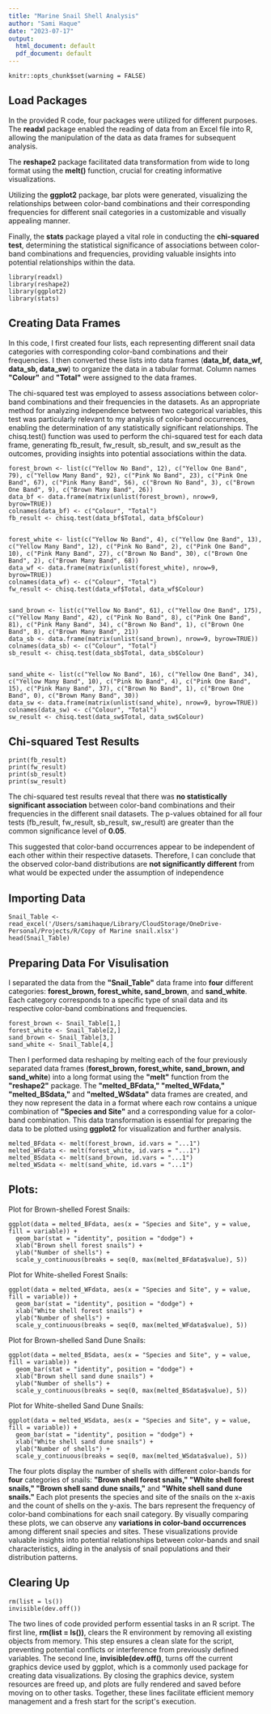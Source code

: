 ```yaml
---
title: "Marine Snail Shell Analysis"
author: "Sami Haque"
date: "2023-07-17"
output:
  html_document: default
  pdf_document: default
---
```

```{r, echo=FALSE}
knitr::opts_chunk$set(warning = FALSE)
```

## Load Packages

In the provided R code, four packages were utilized for different purposes. The **readxl** package enabled the reading of data from an Excel file into R, allowing the manipulation of the data as data frames for subsequent analysis. 

The  **reshape2** package facilitated data transformation from wide to long format using the  **melt()** function, crucial for creating informative visualizations. 

Utilizing the  **ggplot2** package, bar plots were generated, visualizing the relationships between color-band combinations and their corresponding frequencies for different snail categories in a customizable and visually appealing manner. 

Finally, the  **stats** package played a vital role in conducting the  **chi-squared test**, determining the statistical significance of associations between color-band combinations and frequencies, providing valuable insights into potential relationships within the data.
```{r packages}
library(readxl)
library(reshape2)
library(ggplot2)
library(stats)
```

## Creating Data Frames

In this code, I first created four lists, each representing different snail data categories with corresponding color-band combinations and their frequencies. I then converted these lists into data frames (**data_bf, data_wf, data_sb, data_sw**) to organize the data in a tabular format. Column names **"Colour"** and **"Total"** were assigned to the data frames. 

The chi-squared test was employed to assess associations between color-band combinations and their frequencies in the datasets. As an appropriate method for analyzing independence between two categorical variables, this test was particularly relevant to my analysis of color-band occurrences, enabling the determination of any statistically significant relationships. The chisq.test() function was used to perform the chi-squared test for each data frame, generating fb_result, fw_result, sb_result, and sw_result as the outcomes, providing insights into potential associations within the data.
```{r DataFrame, }
forest_brown <- list(c("Yellow No Band", 12), c("Yellow One Band", 79), c("Yellow Many Band", 92), c("Pink No Band", 23), c("Pink One Band", 67), c("Pink Many Band", 56), c("Brown No Band", 3), c("Brown One Band", 9), c("Brown Many Band", 26))
data_bf <- data.frame(matrix(unlist(forest_brown), nrow=9, byrow=TRUE))
colnames(data_bf) <- c("Colour", "Total")
fb_result <- chisq.test(data_bf$Total, data_bf$Colour)


forest_white <- list(c("Yellow No Band", 4), c("Yellow One Band", 13), c("Yellow Many Band", 12), c("Pink No Band", 2), c("Pink One Band", 10), c("Pink Many Band", 27), c("Brown No Band", 30), c("Brown One Band", 2), c("Brown Many Band", 68))
data_wf <- data.frame(matrix(unlist(forest_white), nrow=9, byrow=TRUE))
colnames(data_wf) <- c("Colour", "Total")
fw_result <- chisq.test(data_wf$Total, data_wf$Colour)


sand_brown <- list(c("Yellow No Band", 61), c("Yellow One Band", 175), c("Yellow Many Band", 42), c("Pink No Band", 8), c("Pink One Band", 81), c("Pink Many Band", 34), c("Brown No Band", 1), c("Brown One Band", 8), c("Brown Many Band", 21))
data_sb <- data.frame(matrix(unlist(sand_brown), nrow=9, byrow=TRUE))
colnames(data_sb) <- c("Colour", "Total")
sb_result <- chisq.test(data_sb$Total, data_sb$Colour)


sand_white <- list(c("Yellow No Band", 16), c("Yellow One Band", 34), c("Yellow Many Band", 10), c("Pink No Band", 4), c("Pink One Band", 15), c("Pink Many Band", 37), c("Brown No Band", 1), c("Brown One Band", 0), c("Brown Many Band", 30))
data_sw <- data.frame(matrix(unlist(sand_white), nrow=9, byrow=TRUE))
colnames(data_sw) <- c("Colour", "Total")
sw_result <- chisq.test(data_sw$Total, data_sw$Colour)
```

## Chi-squared Test Results

```{r Chisquared, echo=FALSE}
print(fb_result)
print(fw_result)
print(sb_result)
print(sw_result)
```
The chi-squared test results reveal that there was **no statistically significant association** between color-band combinations and their frequencies in the different snail datasets. The p-values obtained for all four tests (fb_result, fw_result, sb_result, sw_result) are greater than the common significance level of  **0.05**. 

This suggested that color-band occurrences appear to be independent of each other within their respective datasets. Therefore, I can conclude that the observed color-band distributions are  **not significantly different** from what would be expected under the assumption of independence

## Importing Data

```{r Importing, message=FALSE}
Snail_Table <- read_excel('/Users/samihaque/Library/CloudStorage/OneDrive-Personal/Projects/R/Copy of Marine snail.xlsx')
head(Snail_Table)
```

## Preparing Data For Visulisation

I separated the data from the **"Snail_Table"** data frame into **four** different categories: **forest_brown, forest_white, sand_brown**, and **sand_white**. Each category corresponds to a specific type of snail data and its respective color-band combinations and frequencies.
```{r Seperate, }
forest_brown <- Snail_Table[1,]
forest_white <- Snail_Table[2,]
sand_brown <- Snail_Table[3,]
sand_white <- Snail_Table[4,]
```

Then I performed data reshaping by melting each of the four previously separated data frames (**forest_brown, forest_white, sand_brown, and sand_white**) into a long format using the **"melt"** function from the **"reshape2"** package. The **"melted_BFdata," "melted_WFdata," "melted_BSdata,"** and **"melted_WSdata"** data frames are created, and they now represent the data in a format where each row contains a unique combination of **"Species and Site"** and a corresponding value for a color-band combination. This data transformation is essential for preparing the data to be plotted using **ggplot2** for visualization and further analysis. 
```{r melted, }
melted_BFdata <- melt(forest_brown, id.vars = "...1")
melted_WFdata <- melt(forest_white, id.vars = "...1")
melted_BSdata <- melt(sand_brown, id.vars = "...1")
melted_WSdata <- melt(sand_white, id.vars = "...1")
```
## Plots:

Plot for Brown-shelled Forest Snails:

```{r bf snail, echo=FALSE}
ggplot(data = melted_BFdata, aes(x = "Species and Site", y = value, fill = variable)) + 
  geom_bar(stat = "identity", position = "dodge") + 
  xlab("Brown shell forest snails") + 
  ylab("Number of shells") + 
  scale_y_continuous(breaks = seq(0, max(melted_BFdata$value), 5))
```
Plot for White-shelled Forest Snails:

```{r wf snail, echo=FALSE}
ggplot(data = melted_WFdata, aes(x = "Species and Site", y = value, fill = variable)) + 
  geom_bar(stat = "identity", position = "dodge") + 
  xlab("White shell forest snails") + 
  ylab("Number of shells") + 
  scale_y_continuous(breaks = seq(0, max(melted_WFdata$value), 5))
```
Plot for Brown-shelled Sand Dune Snails:

```{r bs snail, echo=FALSE}
ggplot(data = melted_BSdata, aes(x = "Species and Site", y = value, fill = variable)) + 
  geom_bar(stat = "identity", position = "dodge") + 
  xlab("Brown shell sand dune snails") + 
  ylab("Number of shells") + 
  scale_y_continuous(breaks = seq(0, max(melted_BSdata$value), 5))
```
Plot for White-shelled Sand Dune Snails:

```{r ws snail, }
ggplot(data = melted_WSdata, aes(x = "Species and Site", y = value, fill = variable)) + 
  geom_bar(stat = "identity", position = "dodge") + 
  xlab("White shell sand dune snails") + 
  ylab("Number of shells") + 
  scale_y_continuous(breaks = seq(0, max(melted_WSdata$value), 5))
```
The four plots display the number of shells with different color-bands for **four** categories of snails:  **"Brown shell forest snails," "White shell forest snails," "Brown shell sand dune snails,"** and  **"White shell sand dune snails."** Each plot presents the species and site of the snails on the x-axis and the count of shells on the y-axis. The bars represent the frequency of color-band combinations for each snail category. By visually comparing these plots, we can observe any  **variations in color-band occurrences** among different snail species and sites. These visualizations provide valuable insights into potential relationships between color-bands and snail characteristics, aiding in the analysis of snail populations and their distribution patterns.

## Clearing Up

```{r clearing, message=FALSE, warning=FALSE}
rm(list = ls())
invisible(dev.off())
```

The two lines of code provided perform essential tasks in an R script. The first line, **rm(list = ls())**, clears the R environment by removing all existing objects from memory. This step ensures a clean slate for the script, preventing potential conflicts or interference from previously defined variables. The second line, **invisible(dev.off()**, turns off the current graphics device used by ggplot, which is a commonly used package for creating data visualizations. By closing the graphics device, system resources are freed up, and plots are fully rendered and saved before moving on to other tasks. Together, these lines facilitate efficient memory management and a fresh start for the script's execution.
